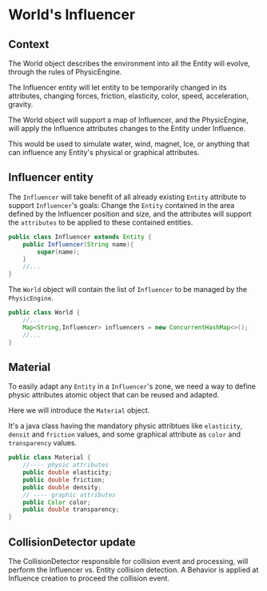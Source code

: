 # World's Influencer

## Context

The World object describes the environment into all the Entity will evolve, through the rules of PhysicEngine.

The Influencer entity will let entity to be temporarily changed in its attributes, changing forces, friction,
elasticity, color, speed, acceleration, gravity.

The World object will support a map of Influencer, and the PhysicEngine, will apply the Influence attributes changes to
the Entity under Influence.

This would be used to simulate water, wind, magnet, Ice, or anything that can influence any Entity's physical or
graphical attributes.

## Influencer entity

The `Influencer` will take benefit of all already existing `Entity` attribute to support `Influencer`'s goals:
Change the `Entity` contained in the area defined by the Influencer position and size, and the attributes will support
the `attributes` to be applied to these contained entities.

```java 
public class Influencer extends Entity {
    public Influencer(String name){
        super(name);
    }
    //...
}
```

The `World` object will contain the list of `Influencer` to be managed by the `PhysicEngine`.

```java 
public class World {
    //...
    Map<String,Influencer> influencers = new ConcurrentHashMap<>();
    //...
}
```

## Material

To easily adapt any `Entity` in a `Influencer`'s zone, we need a way to define physic attributes atomic object that can
be reused and adapted.

Here we will introduce the `Material` object.

It's a java class having the mandatory physic attribtues like `elasticity`, `densit` and `friction` values, and some
graphical attribute as `color` and `transparency` values.

```java
public class Material {
    //---- physic attributes
    public double elasticity;
    public double friction;
    public double density;
    // ---- graphic attributes
    public Color color;
    public double transparency;
}
```

## CollisionDetector update

The CollisionDetector responsible for collision event and processing, will perform the Influencer vs. Entity collision
detection. A Behavior is applied at Influence creation to proceed the collision event.

